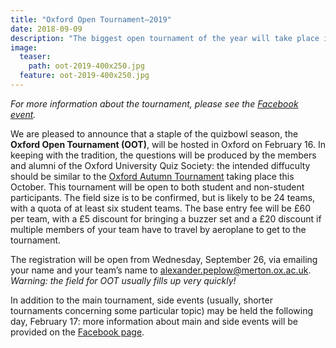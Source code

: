 ```yaml
---
title: "Oxford Open Tournament–2019"
date: 2018-09-09
description: "The biggest open tournament of the year will take place in February."
image:
  teaser:
    path: oot-2019-400x250.jpg
  feature: oot-2019-400x250.jpg
---
```


_For more information about the tournament, please see the [Facebook event](https://www.facebook.com/events/239585760078916/)._

We are pleased to announce that a staple of the quizbowl season, the **Oxford Open Tournament (OOT)**, will be hosted in Oxford on February 16. In keeping with the tradition, the questions will be produced by the members and alumni of the Oxford University Quiz Society: the intended diffuculty should be similar to the [Oxford Autumn Tournament](/blog/2018-09-05-oat-2018-announcement) taking place this October. This tournament will be open to both student and non-student participants. The field size is to be confirmed, but is likely to be 24 teams, with a quota of at least six student teams. The base entry fee will be £60 per team, with a £5 discount for bringing a buzzer set and a £20 discount if multiple members of your team have to travel by aeroplane to get to the tournament.

The registration will be open from Wednesday, September 26, via emailing your name and your team’s name to <alexander.peplow@merton.ox.ac.uk>. _Warning: the field for OOT usually fills up very quickly!_

In addition to the main tournament, side events (usually, shorter tournaments concerning some particular topic) may be held the following day, February 17: more information about main and side events will be provided on the [Facebook page](https://www.facebook.com/events/239585760078916/).
